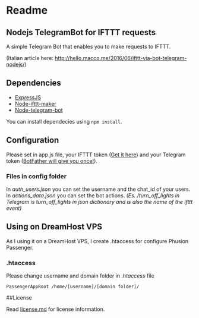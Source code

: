 # Readme

## Nodejs TelegramBot for IFTTT requests

A simple Telegram Bot that enables you to make requests to IFTTT.

(Italian article here: http://hello.macco.me/2016/06/ifttt-via-bot-telegram-nodejs/)


## Dependencies

- [ExpressJS](http://expressjs.com/)
- [Node-ifttt-maker](https://github.com/j3lte/node-ifttt-maker)
- [Node-telegram-bot](https://github.com/depoio/node-telegram-bot)

You can install dependecies using `npm install`.

## Configuration
Please set in app.js file, your IFTTT token ([Get it here](https://ifttt.com/maker)) and your Telegram token ([BotFather will give you once!](https://telegram.me/botfather)).

### Files in config folder
In *auth_users.json* you can set the username and the chat_id of your users.
In *actions_data.json*  you can set the bot actions. *(Es. /turn_off_lights in Telegram is turn_off_lights in json dictionary and is also the name of the ifttt event)*


## Using on DreamHost VPS

As I using it on a DreamHost VPS, I create .htaccess for configure Phusion Passenger.

### .htaccess
Please change username and domain folder in *.htaccess* file

`PassengerAppRoot /home/[username]/[domain folder]/`


##License

Read [license.md](https://github.com/beat84/nodejs_telegram_bot_ifttt/blob/master/LICENSE.md) for license information.
